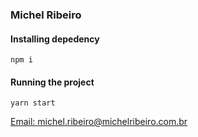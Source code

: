### Michel Ribeiro

#### Installing depedency

```
npm i
```

#### Running the project

```
yarn start
```

[Email: michel.ribeiro@michelribeiro.com.br](mailto:michel.ribeiro@michelribeiro.com.br)